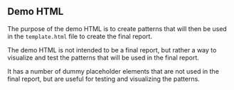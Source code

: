 ## Demo HTML

The purpose of the demo HTML is to create patterns that will then be used in the `template.html` file to create the final report.

The demo HTML is not intended to be a final report, but rather a way to visualize and test the patterns that will be used in the final report.

It has a number of dummy placeholder elements that are not used in the final report, but are useful for testing and visualizing the patterns.

```html
```